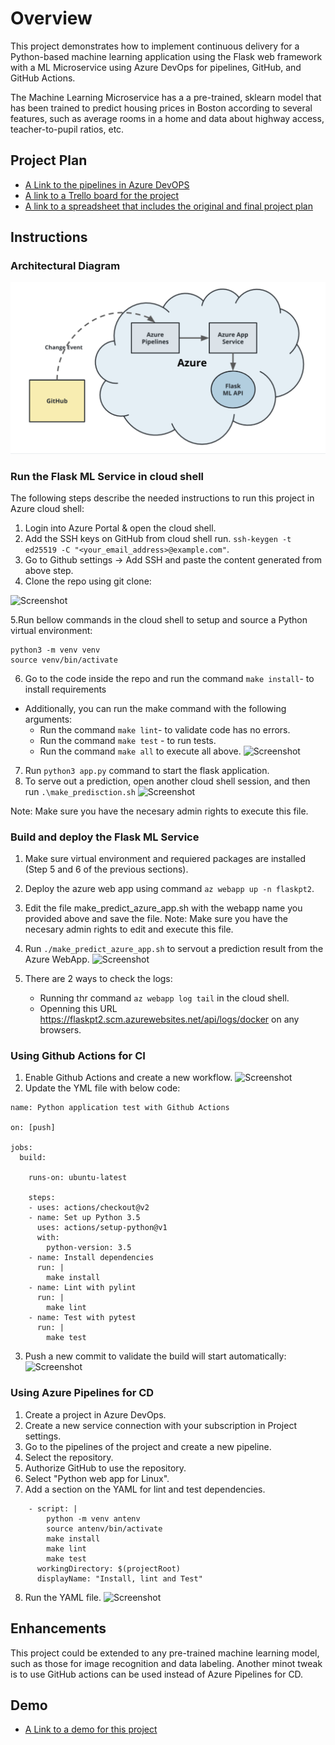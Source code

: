 # Overview

This project demonstrates how to implement continuous delivery for a Python-based machine learning application using the Flask web framework with a ML Microservice using Azure DevOps for pipelines, GitHub, and GitHub Actions.

The Machine Learning Microservice has a a pre-trained, sklearn model that has been trained to predict housing prices in Boston according to several features, such as average rooms in a home and data about highway access, teacher-to-pupil ratios, etc.


## Project Plan
* [A Link to the pipelines in Azure DevOPS ](https://dev.azure.com/jaynronet/UdacityDevOps/_build)
* [A link to a Trello board for the project](https://trello.com/b/b4q2mXEd/udacity-devops)
* [A link to a spreadsheet that includes the original and final project plan]( https://docs.google.com/spreadsheets/d/e/2PACX-1vQX4v2XIcWUpBg48i6ql5OYm7QDc4UwDTbR8aYG8lV3KYtMF9z6ycMxStwQDvkFIFsvp6dZzeepOp5B/pubhtml)



## Instructions

 
### Architectural Diagram 

![Screenshot](screenshots/architecture.png)


### Run the Flask ML Service in cloud shell

The following steps describe the needed instructions to run this project in Azure cloud shell:

1. Login into Azure Portal & open the cloud shell.
2. Add the SSH keys on GitHub from cloud shell run.
``` ssh-keygen -t ed25519 -C "<your_email_address>@example.com" ```.
3. Go to Github settings -> Add SSH and paste the content generated from above step.
4. Clone the repo using git clone: 

![Screenshot](screenshots/ClonningGitHubRepo.png "Project cloned into Azure Cloud Shell")

5.Run bellow  commands in the cloud shell to setup and source a Python  virtual environment:
```
python3 -m venv venv
source venv/bin/activate
```

6. Go to the code inside the repo and run the command ``` make install ```- to install requirements
 * Additionally, you can run the make command with the following arguments:
   * Run the command ``` make lint ```- to validate code has no  errors.
   * Run the command ``` make test ``` - to run tests.
   * Run the command ``` make all ``` to execute all above.
    ![Screenshot](screenshots/pytests.png)
    
7. Run ``` python3 app.py ``` command to start the flask application.
8. To serve out a prediction,  open another cloud shell session, and then run ``` .\make_predisction.sh ```
![Screenshot](screenshots/predictionLocal.png)

 Note: Make sure you have the necesary admin rights to execute this file.

### Build and deploy the Flask ML Service 

1. Make sure  virtual environment and requiered packages are installed (Step 5 and 6 of the previous sections).
2. Deploy the azure web app using  command ``` az webapp up -n flaskpt2 ```.
3. Edit the file make_predict_azure_app.sh with the webapp name you provided above and save the file.
 Note: Make sure you have the necesary admin rights to edit and execute this file.
4. Run ``` ./make_predict_azure_app.sh ``` to servout a prediction result from the Azure WebApp.
![Screenshot](screenshots/predicition.png)
 
5. There are 2 ways to check the logs:
   - Running thr  command ``` az webapp log tail ``` in the cloud shell.
   - Openning this URL  https://flaskpt2.scm.azurewebsites.net/api/logs/docker on any browsers.


### Using Github Actions for CI
1. Enable Github Actions and create a new workflow.
![Screenshot](screenshots/GitHubActionNew.png)
2. Update the YML file with below code:
```
name: Python application test with Github Actions

on: [push]

jobs:
  build:

    runs-on: ubuntu-latest

    steps:
    - uses: actions/checkout@v2
    - name: Set up Python 3.5
      uses: actions/setup-python@v1
      with:
        python-version: 3.5
    - name: Install dependencies
      run: |
        make install
    - name: Lint with pylint
      run: |
        make lint
    - name: Test with pytest
      run: |
        make test
```

3. Push a new commit to validate the build will start automatically:
![Screenshot](screenshots/BuildList.png)


### Using Azure Pipelines for CD
1. Create a project in Azure DevOps.
2. Create a new service connection with your subscription in Project settings.
3. Go to the pipelines of the project and create a new pipeline.
4. Select the repository.
5. Authorize GitHub to use the repository.
6. Select "Python web app for Linux".
7. Add a section on the YAML for lint and test dependencies.
```
    - script: |
        python -m venv antenv
        source antenv/bin/activate
        make install
        make lint
        make test
      workingDirectory: $(projectRoot)
      displayName: "Install, lint and Test"
```
8. Run the YAML file.
![Screenshot](screenshots/AzurePipeline.png)


## Enhancements

This project could be extended to any pre-trained machine learning model, such as those for image recognition and data labeling. Another minot tweak is to use GitHub actions can be used instead of Azure Pipelines for CD.

## Demo 
* [A Link to a demo for this project ](https://youtu.be/YCNWMz_MqLE)



